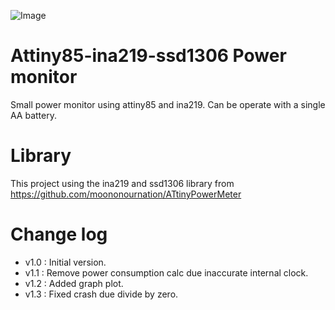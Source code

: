 ![Image](https://github.com/ChipTechno/tiny-power-monitor/blob/master/image.png)

# Attiny85-ina219-ssd1306 Power monitor

Small power monitor using attiny85 and ina219. Can be operate with a single AA battery.

# Library

This project using the ina219 and ssd1306 library from https://github.com/moononournation/ATtinyPowerMeter

# Change log

- v1.0 : Initial version.
- v1.1 : Remove power consumption calc due inaccurate internal clock.
- v1.2 : Added graph plot.
- v1.3 : Fixed crash due divide by zero.
